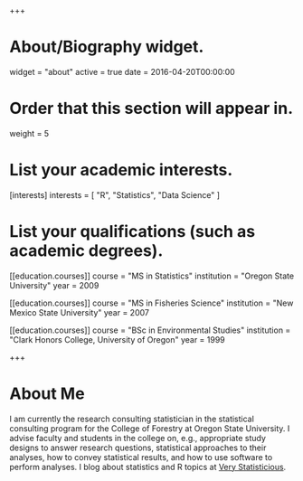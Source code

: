 +++
# About/Biography widget.
widget = "about"
active = true
date = 2016-04-20T00:00:00

# Order that this section will appear in.
weight = 5

# List your academic interests.
[interests]
  interests = [
    "R",
    "Statistics",
    "Data Science"
  ]

# List your qualifications (such as academic degrees).
[[education.courses]]
  course = "MS in Statistics"
  institution = "Oregon State University"
  year = 2009

[[education.courses]]
  course = "MS in Fisheries Science"
  institution = "New Mexico State University"
  year = 2007

[[education.courses]]
  course = "BSc in Environmental Studies"
  institution = "Clark Honors College, University of Oregon"
  year = 1999
 
+++

# About Me

I am currently the research consulting statistician in the statistical consulting program for the College of Forestry at Oregon State University.  I advise faculty and students in the college on, e.g., appropriate study designs to answer research questions, statistical approaches to their analyses, how to convey statistical results, and how to use software to perform analyses. I blog about statistics and R topics at [Very Statisticious](https://aosmith.rbind.io/).
